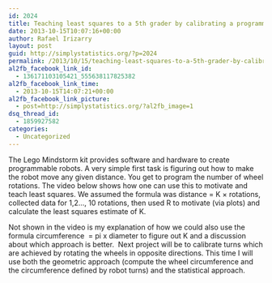 ```yaml
---
id: 2024
title: Teaching least squares to a 5th grader by calibrating a programmable robot
date: 2013-10-15T10:07:16+00:00
author: Rafael Irizarry
layout: post
guid: http://simplystatistics.org/?p=2024
permalink: /2013/10/15/teaching-least-squares-to-a-5th-grader-by-calibrating-a-programmable-robot/
al2fb_facebook_link_id:
  - 136171103105421_555638117825382
al2fb_facebook_link_time:
  - 2013-10-15T14:07:21+00:00
al2fb_facebook_link_picture:
  - post=http://simplystatistics.org/?al2fb_image=1
dsq_thread_id:
  - 1859927582
categories:
  - Uncategorized
---
```

The Lego Mindstorm kit provides software and hardware to create programmable robots. A very simple first task is figuring out how to make the robot move any given distance. You get to program the number of wheel rotations. The video below shows how one can use this to motivate and teach least squares. We assumed the formula was distance = K × rotations, collected data for 1,2..., 10 rotations, then used R to motivate (via plots) and calculate the least squares estimate of K.



Not shown in the video is my explanation of how we could also use the formula circumference  = pi x diameter to figure out K and a discussion about which approach is better.  Next project will be to calibrate turns which are achieved by rotating the wheels in opposite directions. This time I will use both the geometric approach (compute the wheel circumference and the circumference defined by robot turns) and the statistical approach.